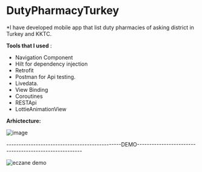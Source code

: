 # DutyPharmacyTurkey

*I have developed mobile app that list duty pharmacies of asking district in Turkey and KKTC. 

**Tools that I used** :

- Navigation Component
- Hilt for dependency injection
- Retrofit 
- Postman for Api testing.
- Livedata.
- View Binding
- Coroutines
- RESTApi
- LottieAnimationView

**Arhictecture:**

![image](https://user-images.githubusercontent.com/64928807/213863984-372b3e31-0221-45eb-a692-d19e3e99eb33.png)

-----------------------------------------------DEMO-------------------------------------------------------

![eczane demo](https://user-images.githubusercontent.com/64928807/213864031-19bf7c89-93ab-4df5-b9c8-ef0d3fa25ba0.gif)





